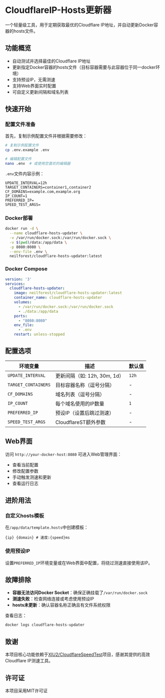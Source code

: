 # CloudflareIP-Hosts更新器

一个轻量级工具，用于定期获取最优的Cloudflare IP地址，并自动更新Docker容器的hosts文件。

## 功能概览

- 自动测试并选择最佳的Cloudflare IP地址
- 更新指定Docker容器的hosts文件（目标容器需要与此容器位于同一docker环境）
- 支持预设IP，无需测速
- 支持Web界面实时配置
- 可自定义更新间隔和域名列表

## 快速开始

### 配置文件准备

首先，复制示例配置文件并根据需要修改：

```bash
# 复制示例配置文件
cp .env.example .env

# 编辑配置文件
nano .env  # 或使用您喜欢的编辑器
```

`.env`文件内容示例：
```
UPDATE_INTERVAL=12h
TARGET_CONTAINERS=container1,container2
CF_DOMAINS=example.com,example.org
IP_COUNT=1
PREFERRED_IP=
SPEED_TEST_ARGS=
```

### Docker部署

```bash
docker run -d \
  --name cloudflare-hosts-updater \
  -v /var/run/docker.sock:/var/run/docker.sock \
  -v $(pwd)/data:/app/data \
  -p 8080:8080 \
  --env-file .env \
  neilforest/cloudflare-hosts-updater:latest
```

### Docker Compose

```yaml
version: '3'
services:
  cloudflare-hosts-updater:
    image: neilforest/cloudflare-hosts-updater:latest
    container_name: cloudflare-hosts-updater
    volumes:
      - /var/run/docker.sock:/var/run/docker.sock
      - ./data:/app/data
    ports:
      - "8080:8080"
    env_file:
      - .env
    restart: unless-stopped
```

## 配置选项

| 环境变量 | 描述 | 默认值 |
|----------|------|--------|
| `UPDATE_INTERVAL` | 更新间隔（如: 12h, 30m, 1d） | `12h` |
| `TARGET_CONTAINERS` | 目标容器名称（逗号分隔） | - |
| `CF_DOMAINS` | 域名列表（逗号分隔） | - |
| `IP_COUNT` | 每个域名使用的IP数量 | `1` |
| `PREFERRED_IP` | 预设IP（设置后跳过测速） | - |
| `SPEED_TEST_ARGS` | CloudflareST额外参数 | - |

## Web界面

访问 `http://your-docker-host:8080` 可进入Web管理界面：

- 查看当前配置
- 修改配置参数
- 手动触发测速和更新
- 查看运行日志

## 进阶用法

### 自定义hosts模板

在`/app/data/template.hosts`中创建模板：

```
{ip} {domain} # 速度:{speed}ms
```

### 使用预设IP

设置`PREFERRED_IP`环境变量或在Web界面中配置，将绕过测速直接使用该IP。

## 故障排除

- **容器无法访问Docker Socket**：确保正确挂载了`/var/run/docker.sock`
- **测速失败**：检查网络连接或考虑使用预设IP
- **hosts未更新**：确认容器名称正确且有文件系统权限

查看日志：

```bash
docker logs cloudflare-hosts-updater
```

## 致谢

本项目核心功能依赖于[XIU2/CloudflareSpeedTest](https://github.com/XIU2/CloudflareSpeedTest)项目，感谢其提供的高效Cloudflare IP测速工具。

## 许可证

本项目采用MIT许可证 